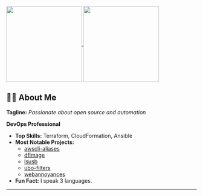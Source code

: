 <a href="https://github.com/anuraghazra/github-readme-stats">
  <img height=200 align="center" src="https://github-readme-stats.vercel.app/api?username=LanikSJ&show_icons=true&theme=transparent" />
</a>
<a href="https://github.com/anuraghazra/convoychat">
  <img height=200 align="center" src="https://github-readme-stats.vercel.app/api/top-langs/?username=LanikSJ&show_icons=true&theme=transparent&layout=compact&langs_count=8&card_width=320" />
</a>

## 👨‍💻 About Me

**Tagline:**
_Passionate about open source and automation_

**DevOps Professional**

- **Top Skills:** Terraform, CloudFormation, Ansible
- **Most Notable Projects:**
  - [awscli-aliases](https://github.com/LanikSJ/awscli-aliases)
  - [dfimage](https://github.com/LanikSJ/dfimage)
  - [lsusb](https://github.com/LanikSJ/lsusb)
  - [ubo-filters](https://github.com/LanikSJ/ubo-filters)
  - [webannoyances](https://github.com/LanikSJ/webannoyances)
- **Fun Fact:** I speak 3 languages.

---

